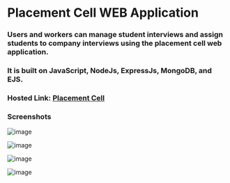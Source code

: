 # Placement Cell WEB Application

### Users and workers can manage student interviews and assign students to company interviews using the placement cell web application.
### It is built on JavaScript, NodeJs, ExpressJs, MongoDB, and EJS.


### Hosted Link: [Placement Cell](http://ec2-44-204-180-25.compute-1.amazonaws.com/)

### Screenshots

![image](https://user-images.githubusercontent.com/36923392/201409827-7a29cad5-ac1e-417b-a8d5-ad9e76fa2f78.png)

![image](https://user-images.githubusercontent.com/36923392/201409880-efb6c73e-f07a-4368-bc9b-1f5c11f5d980.png)

![image](https://user-images.githubusercontent.com/36923392/201414124-be04d0f3-332b-42e9-a95a-ad1e1be6b907.png)

![image](https://user-images.githubusercontent.com/36923392/201414167-789a4e3a-277a-46b6-8f29-2037ba28caf4.png)


